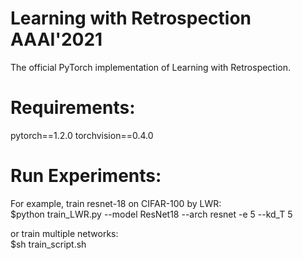 # Learning with Retrospection AAAI'2021
The official PyTorch implementation of Learning with Retrospection.

# Requirements:
pytorch==1.2.0  torchvision==0.4.0

# Run Experiments:
For example, train resnet-18 on CIFAR-100 by LWR: <br>
$python train_LWR.py --model ResNet18 --arch resnet -e 5 --kd_T 5

or train multiple networks:<br>
$sh train_script.sh

